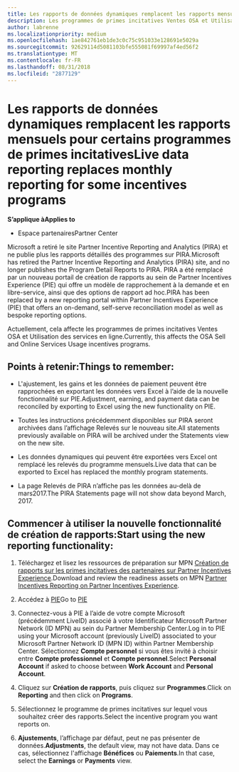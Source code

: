 ```yaml
---
title: Les rapports de données dynamiques remplacent les rapports mensuels pour certains programmes de primes incitatives | Espacepartenaires
description: Les programmes de primes incitatives Ventes OSA et Utilisation des services en ligne peuvent désormais obtenir des rapports de données dynamiques.
author: labrenne
ms.localizationpriority: medium
ms.openlocfilehash: 1ae842761eb1de3c0c75c951033e128691e5029a
ms.sourcegitcommit: 92629114d5081103bfe555081f69997af4ed56f2
ms.translationtype: MT
ms.contentlocale: fr-FR
ms.lasthandoff: 08/31/2018
ms.locfileid: "2877129"
---
```

# <a name="live-data-reporting-replaces-monthly-reporting-for-some-incentives-programs"></a><span data-ttu-id="152cc-103">Les rapports de données dynamiques remplacent les rapports mensuels pour certains programmes de primes incitatives</span><span class="sxs-lookup"><span data-stu-id="152cc-103">Live data reporting replaces monthly reporting for some incentives programs</span></span>

**<span data-ttu-id="152cc-104">S’applique à</span><span class="sxs-lookup"><span data-stu-id="152cc-104">Applies to</span></span>**

-  <span data-ttu-id="152cc-105">Espace partenaires</span><span class="sxs-lookup"><span data-stu-id="152cc-105">Partner Center</span></span>

<span data-ttu-id="152cc-106">Microsoft a retiré le site Partner Incentive Reporting and Analytics (PIRA) et ne publie plus les rapports détaillés des programmes sur PIRA.</span><span class="sxs-lookup"><span data-stu-id="152cc-106">Microsoft has retired the Partner Incentive Reporting and Analytics (PIRA) site, and no longer publishes the Program Detail Reports to PIRA.</span></span> <span data-ttu-id="152cc-107">PIRA a été remplacé par un nouveau portail de création de rapports au sein de Partner Incentives Experience (PIE) qui offre un modèle de rapprochement à la demande et en libre-service, ainsi que des options de rapport ad hoc.</span><span class="sxs-lookup"><span data-stu-id="152cc-107">PIRA has been replaced by a new reporting portal within Partner Incentives Experience (PIE) that offers an on-demand, self-serve reconciliation model as well as bespoke reporting options.</span></span> 

<span data-ttu-id="152cc-108">Actuellement, cela affecte les programmes de primes incitatives Ventes OSA et Utilisation des services en ligne.</span><span class="sxs-lookup"><span data-stu-id="152cc-108">Currently, this affects the OSA Sell and Online Services Usage incentives programs.</span></span>

## <a name="things-to-remember"></a><span data-ttu-id="152cc-109">Points à retenir:</span><span class="sxs-lookup"><span data-stu-id="152cc-109">Things to remember:</span></span> 

- <span data-ttu-id="152cc-110">L'ajustement, les gains et les données de paiement peuvent être rapprochées en exportant les données vers Excel à l’aide de la nouvelle fonctionnalité sur PIE.</span><span class="sxs-lookup"><span data-stu-id="152cc-110">Adjustment, earning, and payment data can be reconciled by exporting to Excel using the new functionality on PIE.</span></span>

- <span data-ttu-id="152cc-111">Toutes les instructions précédemment disponibles sur PIRA seront archivées dans l’affichage Relevés sur le nouveau site.</span><span class="sxs-lookup"><span data-stu-id="152cc-111">All statements previously available on PIRA will be archived under the Statements view on the new site.</span></span> 

- <span data-ttu-id="152cc-112">Les données dynamiques qui peuvent être exportées vers Excel ont remplacé les relevés du programme mensuels.</span><span class="sxs-lookup"><span data-stu-id="152cc-112">Live data that can be exported to Excel has replaced the monthly program statements.</span></span>

- <span data-ttu-id="152cc-113">La page Relevés de PIRA n’affiche pas les données au-delà de mars2017.</span><span class="sxs-lookup"><span data-stu-id="152cc-113">The PIRA Statements page will not show data beyond March, 2017.</span></span>
 
## <a name="start-using-the-new-reporting-functionality"></a><span data-ttu-id="152cc-114">Commencer à utiliser la nouvelle fonctionnalité de création de rapports:</span><span class="sxs-lookup"><span data-stu-id="152cc-114">Start using the new reporting functionality:</span></span> 

1. <span data-ttu-id="152cc-115">Téléchargez et lisez les ressources de préparation sur MPN [Création de rapports sur les primes incitatives des partenaires sur Partner Incentives Experience](http://aka.ms/osareadiness ).</span><span class="sxs-lookup"><span data-stu-id="152cc-115">Download and review the readiness assets on MPN [Partner Incentives Reporting on Partner Incentives Experience](http://aka.ms/osareadiness ).</span></span>

2. <span data-ttu-id="152cc-116">Accédez à [PIE](https://partnerincentives.microsoft.com/)</span><span class="sxs-lookup"><span data-stu-id="152cc-116">Go to [PIE](https://partnerincentives.microsoft.com/)</span></span>

3. <span data-ttu-id="152cc-117">Connectez-vous à PIE à l’aide de votre compte Microsoft (précédemment LiveID) associé à votre Identificateur Microsoft Partner Network (ID MPN) au sein du Partner Membership Center.</span><span class="sxs-lookup"><span data-stu-id="152cc-117">Log in to PIE using your Microsoft account (previously LiveID) associated to your Microsoft Partner Network ID (MPN ID) within Partner Membership Center.</span></span> <span data-ttu-id="152cc-118">Sélectionnez **Compte personnel** si vous êtes invité à choisir entre **Compte professionnel** et **Compte personnel**.</span><span class="sxs-lookup"><span data-stu-id="152cc-118">Select **Personal Account** if asked to choose between **Work Account** and **Personal Account**.</span></span>

4. <span data-ttu-id="152cc-119">Cliquez sur **Création de rapports**, puis cliquez sur **Programmes**.</span><span class="sxs-lookup"><span data-stu-id="152cc-119">Click on **Reporting** and then click on **Programs**.</span></span> 

5. <span data-ttu-id="152cc-120">Sélectionnez le programme de primes incitatives sur lequel vous souhaitez créer des rapports.</span><span class="sxs-lookup"><span data-stu-id="152cc-120">Select the incentive program you want reports on.</span></span> 

6. <span data-ttu-id="152cc-121">**Ajustements**, l’affichage par défaut, peut ne pas présenter de données.</span><span class="sxs-lookup"><span data-stu-id="152cc-121">**Adjustments**, the default view, may not have data.</span></span>  <span data-ttu-id="152cc-122">Dans ce cas, sélectionnez l'affichage **Bénéfices** ou **Paiements**.</span><span class="sxs-lookup"><span data-stu-id="152cc-122">In that case, select the **Earnings** or **Payments** view.</span></span>


 

 



